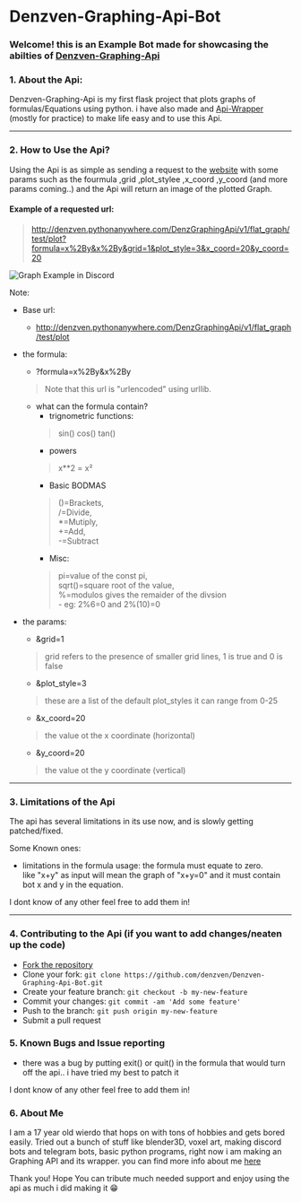 # Denzven-Graphing-Api-Bot
### Welcome! this is an Example Bot made for showcasing the abilties of [Denzven-Graphing-Api](https://denzven.pythonanywhere.com/)

### 1. About the Api:

Denzven-Graphing-Api is my first flask project that plots graphs of formulas/Equations using python. i have also made and [Api-Wrapper](https://pypi.org/project/Denzven-Graphing-Api-Wrapper) (mostly for practice) to make life easy and to use this Api.

---

### 2. How to Use the Api?

Using the Api is as simple as sending a request to the [website](https://denzven.pythonanywhere.com/) with some params such as the fourmula ,grid ,plot_stylee ,x_coord ,y_coord (and more params coming..) and the Api will return an image of the plotted Graph.

#### Example of a requested url:

> http://denzven.pythonanywhere.com/DenzGraphingApi/v1/flat_graph/test/plot?formula=x%2By&x%2By&grid=1&plot_style=3&x_coord=20&y_coord=20


![Graph Example in Discord](https://cdn.discordapp.com/attachments/814689514463297538/859139715948871690/unknown.png)

Note:
- Base url:
    - http://denzven.pythonanywhere.com/DenzGraphingApi/v1/flat_graph/test/plot
- the formula:
    - ?formula=x%2By&x%2By
    > Note that this url is "urlencoded" using urllib.

    - what can the formula contain?
        - trignometric functions:
        > sin() cos() tan() 
        - powers
        > x**2 = x²
        - Basic BODMAS           
        >   ()=Brackets,   
            /=Divide,   
            *=Mutiply,  
            +=Add,  
            -=Subtract  
        - Misc:
        >   pi=value of the const pi,  
            sqrt()=square root of the value,  
            %=modulos gives the remaider of the divsion  
            - eg: 2%6=0 and 2%(10)=0

- the params: 
    - &grid=1
    > grid refers to the presence of smaller grid lines, 1 is true and 0 is false

    - &plot_style=3
    > these are a list of the default plot_styles it can range from 0-25

    - &x_coord=20
    > the value ot the x coordinate (horizontal)

    - &y_coord=20
    > the value ot the y coordinate (vertical)

---

### 3. Limitations of the Api

The api has several limitations in its use now, and is slowly getting patched/fixed.

Some Known ones:
- limitations in the formula usage: the formula must equate to zero.  
like "x+y" as input will mean the graph of "x+y=0" and it must contain bot x and y in the equation.  

I dont know of any other feel free to add them in!

---
### 4. Contributing to the Api (if you want to add changes/neaten up the code)

- [Fork the repository](https://github.com/denzven/Denzven-Graphing-Api-Bot/fork)
- Clone your fork: `git clone https://github.com/denzven/Denzven-Graphing-Api-Bot.git`
- Create your feature branch: `git checkout -b my-new-feature`
- Commit your changes: `git commit -am 'Add some feature'`
- Push to the branch: `git push origin my-new-feature`
- Submit a pull request


### 5. Known Bugs and Issue reporting

- there was a bug by putting exit() or quit() in the formula that would turn off the api.. i have tried my best to patch it

I dont know of any other feel free to add them in!

### 6. About Me

I am a 17 year old wierdo that hops on with tons of hobbies and gets bored easily. Tried out a bunch of stuff like blender3D, voxel art, making discord bots and telegram bots, basic python programs, right now i am making an Graphing API and its wrapper.
you can find more info about me [here](https://denzven.pythonanywhere.com)

Thank you! Hope You can tribute much needed support and enjoy using the api as much i did making it 😁